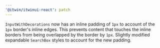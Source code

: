 ```yaml
---
'@itwin/itwinui-react': patch
---
```


`InputWithDecorations` now has an inline padding of `1px` to account of the `1px` border's inline edges. This prevents content that touches the inline borders from being overlapped by the border by `1px`. Slightly modified expandable `SearchBox` styles to account for the new padding.
